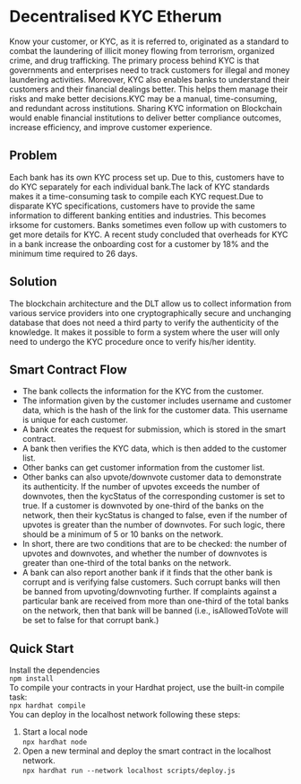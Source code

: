 # Decentralised KYC Etherum
Know your customer, or KYC, as it is referred to, originated as a standard to combat the laundering of illicit money flowing from terrorism, organized crime, and drug trafficking. The primary process behind KYC is that governments and enterprises need to track customers for illegal and money laundering activities. Moreover, KYC also enables banks to understand their customers and their financial dealings better. This helps them manage their risks and make better decisions.KYC may be a manual, time-consuming, and redundant across institutions. Sharing KYC information on Blockchain would enable financial institutions to deliver better compliance outcomes, increase efficiency, and improve customer experience.
## Problem
Each bank has its own KYC process set up. Due to this, customers have to do KYC separately for each individual bank.The lack of KYC standards makes it a time-consuming task to compile each KYC request.Due to disparate KYC specifications, customers have to provide the same information to different banking entities and industries. This becomes irksome for customers. Banks sometimes even follow up with customers to get more details for KYC. A recent study concluded that overheads for KYC in a bank increase the onboarding cost for a customer by 18% and the minimum time required to 26 days.
## Solution
The blockchain architecture and the DLT allow us to collect information from various service providers into one cryptographically secure and unchanging database that does not need a third party to verify the authenticity of the knowledge. It makes it possible to form a system where the user will only need to undergo the KYC procedure once to verify his/her identity.
## Smart Contract Flow
- The bank collects the information for the KYC from the customer.
- The information given by the customer includes username and customer data, which is the hash of the link for the customer data. This username is unique for each customer. 
- A bank creates the request for submission, which is stored in the smart contract.
- A bank then verifies the KYC data, which is then added to the customer list.
- Other banks can get customer information from the customer list.
- Other banks can also upvote/downvote customer data to demonstrate its authenticity. If the number of upvotes exceeds the number of downvotes, then the kycStatus of the corresponding customer is set to true. If a customer is downvoted by one-third of the banks on the network, then their kycStatus is changed to false, even if the number of upvotes is greater than the number of downvotes. For such logic, there should be a minimum of 5 or 10 banks on the network.
- In short, there are two conditions that are to be checked: the number of upvotes and downvotes, and whether the number of downvotes is greater than one-third of the total banks on the network.
- A bank can also report another bank if it finds that the other bank is corrupt and is verifying false customers. Such corrupt banks will then be banned from upvoting/downvoting further. If complaints against a particular bank are received from more than one-third of the total banks on the network, then that bank will be banned (i.e., isAllowedToVote will be set to false for that corrupt bank.)
## Quick Start
Install the dependencies <br>
` npm install ` <br>
To compile your contracts in your Hardhat project, use the built-in compile task: <br>
` npx hardhat compile ` <br>
You can deploy in the localhost network following these steps: <br>
1. Start a local node <br>
` npx hardhat node `
2. Open a new terminal and deploy the smart contract in the localhost network. <br>
` npx hardhat run --network localhost scripts/deploy.js `
